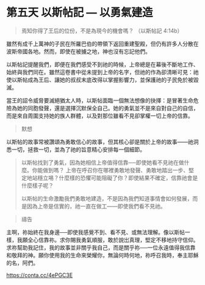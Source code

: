 # 第五天 以斯帖記 — 以勇氣建造
> 焉知你得了王后的位份，不是為現今的機會嗎？
（以斯帖記 4:14b）

雖然有成千上萬神的子民在所羅巴伯的帶領下返回重建聖殿，但仍有許多人分散在波斯帝國各地。然而，即使在被擄之地，神也沒有忘記他們。

以斯帖記提醒我們，即便在我們感受不到祂的時候，上帝總是在幕後不斷地工作、始終與我們同在。雖然這卷書中從未提到上帝的名字，但祂的作為卻清晰可見：祂使以斯帖成為王后、讓她的叔叔末底改得以掌握影響力，並保護祂的子民免於被毀滅。

當王的詔令威脅要滅絕猶太人時，以斯帖面臨一個無法想像的抉擇：是冒著生命危險為她的同胞發聲，還是選擇沉默保全自己。她的勇氣並不是來自對自己的自信，而是來自周圍支持她的族人群體，以及對那位雖看不見卻掌權一切上帝的信靠。

               
> 默想
> 
以斯帖的故事常被讚頌為勇敢信心的故事，但其核心卻是關於上帝的故事——祂洞悉一切，拯救一切，並為了祂的旨意精心安排每一個細節。
> 
> 以斯帖找到了勇氣，因為她相信上帝值得信靠──即使她看不見祂在做什麼。你能做到嗎？
上帝在呼召你在哪裡勇敢地發聲、勇敢地踏出一步、堅定地站穩立埸？什麼樣的恐懼可能阻礙了你？即使結果不確定，信靠祂會是什麼樣子呢？
>
> 以斯帖的生命激勵我們勇敢地建造，不是因為我們知道事情會如何發展，而是因為上帝是信實的，祂一直在做工——即使我們看不見祂。
                    
> 禱告
> 
主啊，祢始終在我身邊──即使我感覺不到、看不見、或無法理解。像以斯帖一樣，我願全心信靠祢。求你賜我勇氣順服，敢於說岀真理，堅定不移地持守信仰。求祢幫助我記住，我的故事並非關乎我自己，而是關乎祢──一位永遠值得我信靠和敬拜的神。願你使用我的生命來榮耀你，無論何時何地，祢呼召我時，奉主耶穌的名，阿們。

https://conta.cc/4ePGC3E